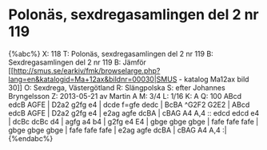 # Polonäs, sexdregasamlingen del 2 nr 119

{%abc%}
X: 118
T: Polonäs, sexdregasamlingen del 2 nr 119
B: Sexdregasamlingen del 2 nr 119
B: Jämför [[http://smus.se/earkiv/fmk/browselarge.php?lang=en&katalogid=Ma+12ax&bildnr=00030|SMUS - katalog Ma12ax bild 30]]
O: Sexdrega, Västergötland
R: Slängpolska
S: efter Johannes Bryngelsson
Z: 2013-05-21 av Martin A
M: 3/4
L: 1/16
K: A
Q: 100
ABcd edcB AGFE | D2a2 g2fg e4 | dcde f=gfe dedc | BcBA ^G2F2 G2E2 | 
ABcd edcB AGFE | D2a2 g2fg e4 | e2ag agfe dcBA | cBAG A4 A,4 :: 
edcd edcd e4 | dcBc dcBc d4 | agfg a4 b4 | g2fg e4 E4 | 
gbge gbge gbge | fafe fafe fafe | gbge gbge gbge | fafe fafe fafe | 
e2ag agfe dcBA | cBAG A4 A,4 :|
{%endabc%}


